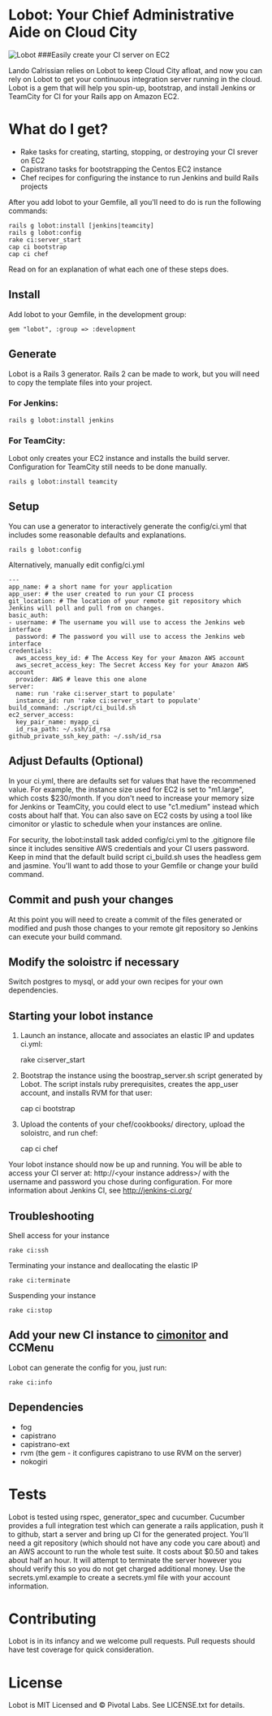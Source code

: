 Lobot: Your Chief Administrative Aide on Cloud City
============================

![Lobot](http://i.imgur.com/QAkd7.jpg)
###Easily create your CI server on EC2

Lando Calrissian relies on Lobot to keep Cloud City afloat, and now you can rely on Lobot to get your continuous integration server running in the cloud. Lobot is a gem that will help you spin-up, bootstrap, and install Jenkins or TeamCity for CI for your Rails app on Amazon EC2.

# What do I get?

* Rake tasks for creating, starting, stopping, or destroying your CI srever on EC2
* Capistrano tasks for bootstrapping the Centos EC2 instance
* Chef recipes for configuring the instance to run Jenkins and build Rails projects

After you add lobot to your Gemfile, all you'll need to do is run the following commands:

    rails g lobot:install [jenkins|teamcity]
    rails g lobot:config
    rake ci:server_start
    cap ci bootstrap
    cap ci chef

Read on for an explanation of what each one of these steps does.

## Install

Add lobot to your Gemfile, in the development group:

    gem "lobot", :group => :development

## Generate
Lobot is a Rails 3 generator.  Rails 2 can be made to work, but you will need to copy the template files into your project.

### For Jenkins:

    rails g lobot:install jenkins

### For TeamCity:
Lobot only creates your EC2 instance and installs the build server. Configuration for TeamCity still needs to be done manually.

    rails g lobot:install teamcity

## Setup
You can use a generator to interactively generate the config/ci.yml that includes some reasonable defaults and explanations.

    rails g lobot:config

Alternatively, manually edit config/ci.yml

    ---
    app_name: # a short name for your application
    app_user: # the user created to run your CI process
    git_location: # The location of your remote git repository which Jenkins will poll and pull from on changes.
    basic_auth:
    - username: # The username you will use to access the Jenkins web interface
      password: # The password you will use to access the Jenkins web interface
    credentials:
      aws_access_key_id: # The Access Key for your Amazon AWS account
      aws_secret_access_key: The Secret Access Key for your Amazon AWS account
      provider: AWS # leave this one alone
    server:
      name: run 'rake ci:server_start to populate'
      instance_id: run 'rake ci:server_start to populate'
    build_command: ./script/ci_build.sh
    ec2_server_access:
      key_pair_name: myapp_ci
      id_rsa_path: ~/.ssh/id_rsa
    github_private_ssh_key_path: ~/.ssh/id_rsa

## Adjust Defaults (Optional)
In your ci.yml, there are defaults set for values that have the recommened value. For example, the instance size used for EC2 is set to "m1.large", which costs $230/month.
If you don't need to increase your memory size for Jenkins or TeamCity, you could elect to use "c1.medium" instead which costs about half that.
You can also save on EC2 costs by using a tool like cimonitor or ylastic to schedule when your instances are online.

For security, the lobot:install task added config/ci.yml to the .gitignore file since it includes sensitive AWS credentials and your CI users password.
Keep in mind that the default build script ci_build.sh uses the headless gem and jasmine. You'll want to add those to your Gemfile or change your build command.

## Commit and push your changes

At this point you will need to create a commit of the files generated or modified and push those changes to your remote git repository so Jenkins can execute your build command.

## Modify the soloistrc if necessary

Switch postgres to mysql, or add your own recipes for your own dependencies.

## Starting your lobot instance

1. Launch an instance, allocate and associates an elastic IP and updates ci.yml:

    rake ci:server_start

2. Bootstrap the instance using the boostrap_server.sh script generated by Lobot. The script instals ruby prerequisites, creates the app_user account, and installs RVM for that user:

    cap ci bootstrap

3. Upload the contents of your chef/cookbooks/ directory, upload the soloistrc, and run chef:

    cap ci chef

Your lobot instance should now be up and running. You will be able to access your CI server at: http://&lt;your instance address&gt;/ with the username and password you chose during configuration.
For more information about Jenkins CI, see http://jenkins-ci.org/

## Troubleshooting

Shell access for your instance

    rake ci:ssh

Terminating your instance and deallocating the elastic IP

    rake ci:terminate

Suspending your instance

    rake ci:stop

## Add your new CI instance to [cimonitor](http://github.com/pivotal/cimonitor) and CCMenu

Lobot can generate the config for you, just run:

    rake ci:info

## Dependencies

* fog
* capistrano
* capistrano-ext
* rvm (the gem - it configures capistrano to use RVM on the server)
* nokogiri

# Tests

Lobot is tested using rspec, generator_spec and cucumber.  Cucumber provides a full integration test which can generate a rails application, push it to github, start a server and bring up CI for the generated project.
You'll need a git repository (which should not have any code you care about) and an AWS account to run the whole test suite.  It costs about $0.50 and takes about half an hour.
It will attempt to terminate the server however you should verify this so you do not get charged additional money.
Use the secrets.yml.example to create a secrets.yml file with your account information.

# Contributing

Lobot is in its infancy and we welcome pull requests.  Pull requests should have test coverage for quick consideration.

# License

Lobot is MIT Licensed and © Pivotal Labs.  See LICENSE.txt for details.
